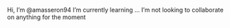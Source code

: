 Hi, I’m @amasseron94
I’m currently learning ...
I’m not looking to collaborate on anything for the moment

